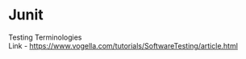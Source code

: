 # Junit

Testing Terminologies  
Link - https://www.vogella.com/tutorials/SoftwareTesting/article.html 
